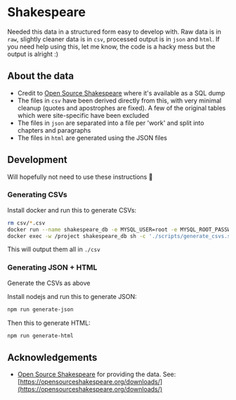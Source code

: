 # Shakespeare

Needed this data in a structured form easy to develop with. Raw data is in `raw`, slightly cleaner data is in `csv`, processed output is in `json` and `html`. If you need help using this, let me know, the code is a hacky mess but the output is alright :)

## About the data

- Credit to [Open Source Shakespeare](opensourceshakespeare.org) where it's available as a SQL dump
- The files in `csv` have been derived directly from this, with very minimal cleanup (quotes and apostrophes are fixed). A few of the original tables which were site-specific have been excluded
- The files in `json` are separated into a file per 'work' and split into chapters and paragraphs
- The files in `html` are generated using the JSON files

## Development

Will hopefully not need to use these instructions 🤞

### Generating CSVs

Install docker and run this to generate CSVs:

```sh
rm csv/*.csv
docker run --name shakespeare_db -e MYSQL_USER=root -e MYSQL_ROOT_PASSWORD=root -e MYSQL_DATABASE=shakespeare -v $(pwd):/project -d mysql --secure-file-priv /project/csv 
docker exec -w /project shakespeare_db sh -c './scripts/generate_csvs.sh'
```

This will output them all in `./csv`

### Generating JSON + HTML

Generate the CSVs as above

Install nodejs and run this to generate JSON:

```sh
npm run generate-json
```

Then this to generate HTML:

```sh
npm run generate-html
```

## Acknowledgements

- [Open Source Shakespeare](opensourceshakespeare.org) for providing the data. See: [https://opensourceshakespeare.org/downloads/](https://opensourceshakespeare.org/downloads/)
